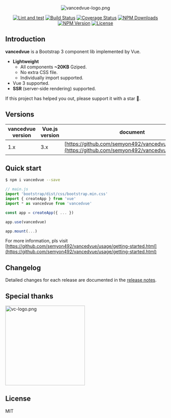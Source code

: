 <p align="center">
<img src="https://github.com/suralabs/vancedvue/blob/v1.0.0/docs/public/assets/image/logo.png?raw=true" alt="vancedvue-logo.png">
</p>

<p align="center">
<a href="https://github.com/suralabs/vancedvue"><img src="https://github.com/semyon492/vancedvue/actions/workflows/main.yaml/badge.svg" alt="Lint and test"></a>
<a href="https://github.com/suralabs/vancedvue"><img src="https://github.com/suralabs/vancedvue/workflows/CI/badge.svg" alt="Build Status"></a>
<a href="https://coveralls.io/github/suralabs/vancedvue?branch=dev"> <img src="https://coveralls.io/repos/github/suralabs/vancedvue/badge.svg?branch=dev" alt="Coverage Status"></a>
<a href="https://www.npmjs.com/package/vancedvue"><img src="https://badgen.net/npm/dm/vancedvue" alt="NPM Downloads"></a>
<a href="https://www.npmjs.com/package/vancedvue"><img src="https://badgen.net/npm/v/vancedvue" alt="NPM Version"></a>
<a href="https://github.com/suralabs/vancedvue"><img src="https://badgen.net/github/license/suralabs/vancedvue" alt="License"></a>
</p>


## Introduction

**vancedvue** is a Bootstrap 3 component lib implemented by Vue.

* **Lightweight**
  * All components **~20KB** Gziped.
  * No extra CSS file.
  * Individually import supported.
* Vue 3 supported.
* **SSR** (server-side rendering) supported.

If this project has helped you out, please support it with a star :star2:.

## Versions

| vancedvue version | Vue.js version | document                                                                                           |
|-------------|----------------|----------------------------------------------------------------------------------------------------------|
| 1.x         | 3.x            | [https://github.com/semyon492/vancedvue/tree/v1.0.0](https://github.com/semyon492/vancedvue/tree/v1.0.0) |

## Quick start

```bash
$ npm i vancedvue --save
```

```javascript
// main.js
import 'bootstrap/dist/css/bootstrap.min.css'
import { createApp } from 'vue'
import * as vancedvue from 'vancedvue'

const app = createApp({ ... })

app.use(vancedvue)

app.mount(...)
```

For more information, pls visit [https://github.com/semyon492/vancedvue/usage/getting-started.html](https://github.com/semyon492/vancedvue/usage/getting-started.html)

## Changelog

Detailed changes for each release are documented in the [release notes](https://github.com/suralabs/vancedvue/releases).

## Special thanks

<p>
<a href="https://code.visualstudio.com/?from=vancedvue"><img width="250" src="https://code.visualstudio.com/assets/images/code-stable.png" alt="vc-logo.png"></a>
</p>

## License

MIT
